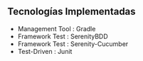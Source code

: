 ## Tecnologías Implementadas
- Management Tool : Gradle
- Framework Test : SerenityBDD
- Framework Test : Serenity-Cucumber
- Test-Driven : Junit

